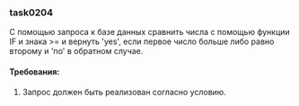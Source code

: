 
### task0204

С помощью запроса к базе данных сравнить числа с помощью функции IF и знака &gt;= и вернуть &#39;yes&#39;,
если первое число больше либо равно второму и &#39;no&#39; в обратном случае.


#### Требования:
1.	Запрос должен быть реализован согласно условию.

